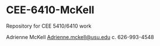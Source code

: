 # CEE-6410-McKell
 Repository for CEE 5410/6410 work

Adrienne McKell
Adrienne.mckell@usu.edu
c. 626-993-4548
